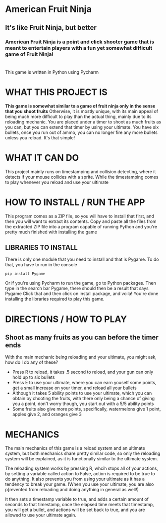 # American Fruit Ninja
## It's like Fruit Ninja, but better

### American Fruit Ninja is a point and click shooter game that is meant to entertain players with a fun yet somewhat difficult game of Fruit Ninja!
#
This game is written in Python using Pycharm
# WHAT THIS PROJECT IS
**This game is somewhat similar to a game of fruit ninja only in the sense that you shoot fruits**
Otherwise, it is mostly unique, with its main appeal of being much more difficult to play than the actual thing, mainly due to its reloading mechanic. You are placed under a timer to shoot as much fruits as you can, but you can extend that timer by using your ultimate. You have six bullets, once you run out of ammo, you can no longer fire any more bullets unless you reload. 
It's that simple!
# WHAT IT CAN DO
This project mainly runs on timestamping and collision detecting, where it detects if your mouse collides with a sprite.
While the timestamping comes to play whenever you reload and use your ultimate
# HOW TO INSTALL / RUN THE APP
This program comes as a ZIP file, so you will have to install that first, and then you will want to extract its contents. Copy and paste all the files from the extracted ZIP file into a program capable of running Python and you're pretty much finished with installing the game
## LIBRARIES TO INSTALL
There is only one module that you need to install and that is Pygame. To do that, you have to run in the console
```
pip install Pygame
```
Or if you're using Pycharm to run the game, go to Python packages. Then type in the search bar Pygame, there should then be a result that says Pygame
Click that and then click on install package, and voila! You're done installing the libraries required to play this game.

# DIRECTIONS / HOW TO PLAY
Shoot as many fruits as you can before the timer ends
---
With the main mechanic being reloading and your ultimate, you might ask, how do I do any of these?
* Press R to reload, it takes .5 second to reload, and your gun can only hold up to six bullets
* Press E to use your ultimate, where you can earn youself some points, get a small increase on your timer, and reload all your bullets
* Although it takes 5 ability points to use your ultimate, which you can obtain by chooting the fruits, with there only being a chance of giving you a point, don't worry though, you start out with a 5/5 ability points
* Some fruits also give more points, specifically, watermelons give 1 point, apples give 2, and oranges give 3
# MECHANICS
The main mechanics of this game is a reload system and an ultimate system, but both mechanics share pretty similar code, so only the reloading system will be explained, as it is functionally similar to the ultimate system.

The reloading system works by pressing R, whcih stops all of your actions, by setting a variable called action to False, action is required to be true to do anything. It also prevents you from using your ultimate as it has a tendency to break your game. (When you use your ultimate, you are also p[revented from reloading and doing anything in general as well!)

It then sets a timestamp variable to true, and adds a certain amount of seconds to that timestamp, once the elapsed time meets that timestamp, you will get a bullet, and actions will be set back to true, and you are allowed to use your ultimate again.